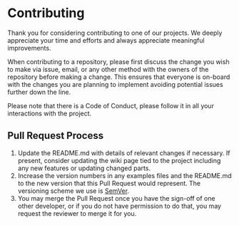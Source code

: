 # Contributing

Thank you for considering contributing to one of our projects. We deeply appreciate your time
and efforts and always appreciate meaningful improvements.

When contributing to a repository, please first discuss the change you wish to make via issue,
email, or any other method with the owners of the repository before making a change. This ensures
that everyone is on-board with the changes you are planning to implement avoiding potential issues
further down the line.

Please note that there is a Code of Conduct, please follow it in all your interactions with the project.

## Pull Request Process

1. Update the README.md with details of relevant changes if necessary. If present, consider updating the
   wiki page tied to the project including any new features or updating changed parts.
3. Increase the version numbers in any examples files and the README.md to the new version that this
   Pull Request would represent. The versioning scheme we use is [SemVer](http://semver.org/).
4. You may merge the Pull Request once you have the sign-off of one other developer, or if you 
   do not have permission to do that, you may request the reviewer to merge it for you.
